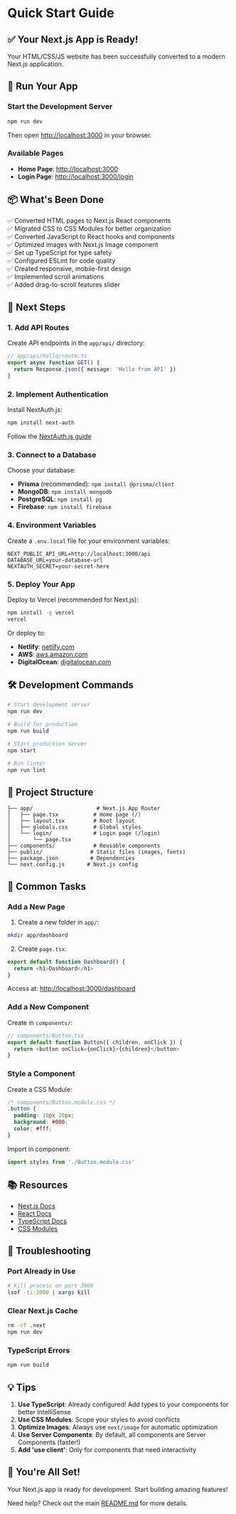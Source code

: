 # Quick Start Guide

## ✅ Your Next.js App is Ready!

Your HTML/CSS/JS website has been successfully converted to a modern Next.js application.

## 🚀 Run Your App

### Start the Development Server

```bash
npm run dev
```

Then open [http://localhost:3000](http://localhost:3000) in your browser.

### Available Pages

- **Home Page**: [http://localhost:3000](http://localhost:3000)
- **Login Page**: [http://localhost:3000/login](http://localhost:3000/login)

## 📦 What's Been Done

✅ Converted HTML pages to Next.js React components  
✅ Migrated CSS to CSS Modules for better organization  
✅ Converted JavaScript to React hooks and components  
✅ Optimized images with Next.js Image component  
✅ Set up TypeScript for type safety  
✅ Configured ESLint for code quality  
✅ Created responsive, mobile-first design  
✅ Implemented scroll animations  
✅ Added drag-to-scroll features slider  

## 🎯 Next Steps

### 1. Add API Routes
Create API endpoints in the `app/api/` directory:

```typescript
// app/api/hello/route.ts
export async function GET() {
  return Response.json({ message: 'Hello from API' })
}
```

### 2. Implement Authentication
Install NextAuth.js:

```bash
npm install next-auth
```

Follow the [NextAuth.js guide](https://next-auth.js.org/getting-started/example)

### 3. Connect to a Database
Choose your database:
- **Prisma** (recommended): `npm install @prisma/client`
- **MongoDB**: `npm install mongodb`
- **PostgreSQL**: `npm install pg`
- **Firebase**: `npm install firebase`

### 4. Environment Variables
Create a `.env.local` file for your environment variables:

```env
NEXT_PUBLIC_API_URL=http://localhost:3000/api
DATABASE_URL=your-database-url
NEXTAUTH_SECRET=your-secret-here
```

### 5. Deploy Your App
Deploy to Vercel (recommended for Next.js):

```bash
npm install -g vercel
vercel
```

Or deploy to:
- **Netlify**: [netlify.com](https://netlify.com)
- **AWS**: [aws.amazon.com](https://aws.amazon.com)
- **DigitalOcean**: [digitalocean.com](https://digitalocean.com)

## 🛠️ Development Commands

```bash
# Start development server
npm run dev

# Build for production
npm run build

# Start production server
npm start

# Run linter
npm run lint
```

## 📁 Project Structure

```
├── app/                    # Next.js App Router
│   ├── page.tsx           # Home page (/)
│   ├── layout.tsx         # Root layout
│   ├── globals.css        # Global styles
│   └── login/             # Login page (/login)
│       └── page.tsx       
├── components/            # Reusable components
├── public/               # Static files (images, fonts)
├── package.json          # Dependencies
└── next.config.js       # Next.js config
```

## 🔧 Common Tasks

### Add a New Page

1. Create a new folder in `app/`:
```bash
mkdir app/dashboard
```

2. Create `page.tsx`:
```typescript
export default function Dashboard() {
  return <h1>Dashboard</h1>
}
```

Access at: [http://localhost:3000/dashboard](http://localhost:3000/dashboard)

### Add a New Component

Create in `components/`:
```typescript
// components/Button.tsx
export default function Button({ children, onClick }) {
  return <button onClick={onClick}>{children}</button>
}
```

### Style a Component

Create a CSS Module:
```css
/* components/Button.module.css */
.button {
  padding: 10px 20px;
  background: #000;
  color: #fff;
}
```

Import in component:
```typescript
import styles from './Button.module.css'
```

## 📚 Resources

- [Next.js Docs](https://nextjs.org/docs)
- [React Docs](https://react.dev)
- [TypeScript Docs](https://typescriptlang.org/docs)
- [CSS Modules](https://github.com/css-modules/css-modules)

## 🐛 Troubleshooting

### Port Already in Use
```bash
# Kill process on port 3000
lsof -ti:3000 | xargs kill
```

### Clear Next.js Cache
```bash
rm -rf .next
npm run dev
```

### TypeScript Errors
```bash
npm run build
```

## 💡 Tips

1. **Use TypeScript**: Already configured! Add types to your components for better IntelliSense
2. **Use CSS Modules**: Scope your styles to avoid conflicts
3. **Optimize Images**: Always use `next/image` for automatic optimization
4. **Use Server Components**: By default, all components are Server Components (faster!)
5. **Add 'use client'**: Only for components that need interactivity

## 🎉 You're All Set!

Your Next.js app is ready for development. Start building amazing features!

Need help? Check out the main [README.md](README.md) for more details.

